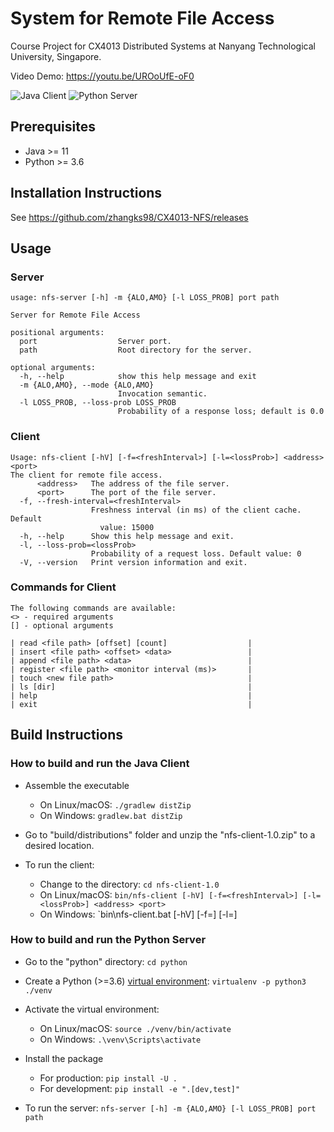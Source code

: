 # System for Remote File Access
Course Project for CX4013 Distributed Systems at Nanyang Technological University, Singapore.

Video Demo: https://youtu.be/UROoUfE-oF0

![Java Client](https://github.com/zhangks98/CX4013-NFS/workflows/Java%20Client/badge.svg)
![Python Server](https://github.com/zhangks98/CX4013-NFS/workflows/Python%20Server/badge.svg)

## Prerequisites
- Java >= 11
- Python >= 3.6

## Installation Instructions
See https://github.com/zhangks98/CX4013-NFS/releases

## Usage
### Server
```
usage: nfs-server [-h] -m {ALO,AMO} [-l LOSS_PROB] port path

Server for Remote File Access

positional arguments:
  port                  Server port.
  path                  Root directory for the server.

optional arguments:
  -h, --help            show this help message and exit
  -m {ALO,AMO}, --mode {ALO,AMO}
                        Invocation semantic.
  -l LOSS_PROB, --loss-prob LOSS_PROB
                        Probability of a response loss; default is 0.0
```

### Client
```
Usage: nfs-client [-hV] [-f=<freshInterval>] [-l=<lossProb>] <address> <port>
The client for remote file access.
      <address>   The address of the file server.
      <port>      The port of the file server.
  -f, --fresh-interval=<freshInterval>
                  Freshness interval (in ms) of the client cache. Default
                    value: 15000
  -h, --help      Show this help message and exit.
  -l, --loss-prob=<lossProb>
                  Probability of a request loss. Default value: 0
  -V, --version   Print version information and exit.
```

### Commands for Client
```
The following commands are available:     
<> - required arguments
[] - optional arguments

| read <file path> [offset] [count]                  |
| insert <file path> <offset> <data>                 |
| append <file path> <data>                          |
| register <file path> <monitor interval (ms)>       |
| touch <new file path>                              |
| ls [dir]                                           |
| help                                               |
| exit                                               |
```

## Build Instructions
### How to build and run the Java Client
- Assemble the executable
  - On Linux/macOS: `./gradlew distZip`
  - On Windows: `gradlew.bat distZip`

- Go to "build/distributions" folder and unzip the "nfs-client-1.0.zip" to a desired location.

- To run the client:
  - Change to the directory: `cd nfs-client-1.0`
  - On Linux/macOS: `bin/nfs-client [-hV] [-f=<freshInterval>] [-l=<lossProb>] <address> <port>`
  - On Windows: `bin\nfs-client.bat [-hV] [-f=<freshInterval>] [-l=<lossProb>] <address> <port>


### How to build and run the Python Server
- Go to the "python" directory: `cd python`

- Create a Python (>=3.6) [virtual environment](https://virtualenv.pypa.io/en/latest): `virtualenv -p python3 ./venv`

- Activate the virtual environment:
  - On Linux/macOS: `source ./venv/bin/activate`
  - On Windows: `.\venv\Scripts\activate`
  
- Install the package
  - For production: `pip install -U .`
  - For development: `pip install -e ".[dev,test]"`

- To run the server: `nfs-server [-h] -m {ALO,AMO} [-l LOSS_PROB] port path`
